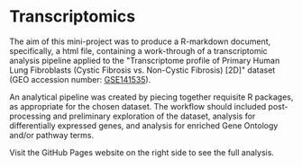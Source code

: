 # Transcriptomics
The aim of this mini-project was to produce a R-markdown document, specifically, a html file, containing a work-through of a transcriptomic analysis pipeline applied to the "Transcriptome profile of Primary Human Lung Fibroblasts (Cystic Fibrosis vs. Non-Cystic Fibrosis) [2D]" dataset (GEO accession number: <a href="https://www.ncbi.nlm.nih.gov/geo/query/acc.cgi?acc=GSE141535">GSE141535</a>). 

An analytical pipeline was created by piecing together requisite R packages, as appropriate for the chosen dataset. The workflow should included post-processing and preliminary exploration of the dataset, analysis for differentially expressed genes, and analysis for enriched Gene Ontology and/or pathway terms. 

Visit the GitHub Pages website on the right side to see the full analysis. 
